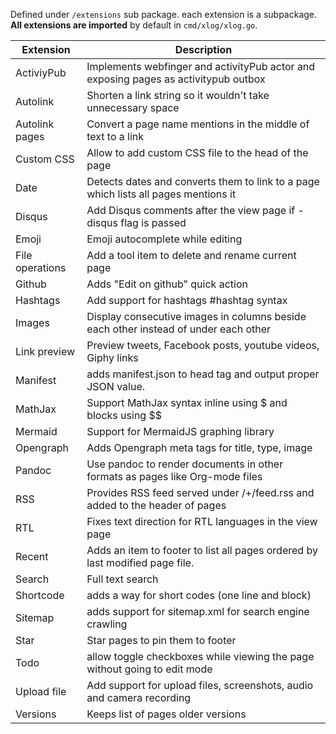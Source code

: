 Defined under `/extensions` sub package. each extension is a subpackage. **All extensions are imported** by default in `cmd/xlog/xlog.go`.


| Extension       | Description                                                                         |
|-----------------|-------------------------------------------------------------------------------------|
| ActiviyPub      | Implements webfinger and activityPub actor and exposing pages as activitypub outbox |
| Autolink        | Shorten a link string so it wouldn't take unnecessary space                         |
| Autolink pages  | Convert a page name mentions in the middle of text to a link                        |
| Custom CSS      | Allow to add custom CSS file to the head of the page                                |
| Date            | Detects dates and converts them to link to a page which lists all pages mentions it |
| Disqus          | Add Disqus comments after the view page if -disqus flag is passed                   |
| Emoji           | Emoji autocomplete while editing                                                    |
| File operations | Add a tool item to delete and rename current page                                   |
| Github          | Adds "Edit on github" quick action                                                  |
| Hashtags        | Add support for hashtags #hashtag syntax                                            |
| Images          | Display consecutive images in columns beside each other instead of under each other |
| Link preview    | Preview tweets, Facebook posts, youtube videos, Giphy links                         |
| Manifest        | adds manifest.json to head tag and output proper JSON value.                        |
| MathJax         | Support MathJax syntax inline using $ and blocks using $$                           |
| Mermaid         | Support for MermaidJS graphing library                                              |
| Opengraph       | Adds Opengraph meta tags for title, type, image                                     |
| Pandoc           | Use pandoc to render documents in other formats as pages like Org-mode files        |
| RSS             | Provides RSS feed served under /+/feed.rss and added to the header of pages         |
| RTL             | Fixes text direction for RTL languages in the view page                             |
| Recent          | Adds an item to footer to list all pages ordered by last modified page file.        |
| Search          | Full text search                                                                    |
| Shortcode       | adds a way for short codes (one line and block)                                     |
| Sitemap         | adds support for sitemap.xml for search engine crawling                             |
| Star            | Star pages to pin them to footer                                                    |
| Todo            | allow toggle checkboxes while viewing the page without going to edit mode           |
| Upload file     | Add support for upload files, screenshots, audio and camera recording               |
| Versions        | Keeps list of pages older versions                                                  |
